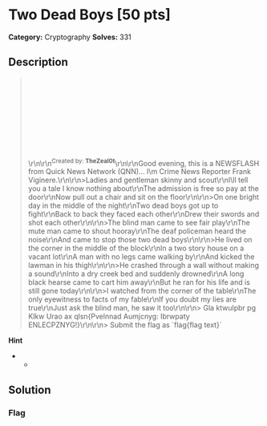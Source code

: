 # Two Dead Boys [50 pts]

**Category:** Cryptography
**Solves:** 331

## Description
><iframe src="" style="background-image: url(\https://cyberhacktics.sfo2.digitaloceanspaces.com/DEADFACECTF2022/Challenges/Images/two-dead-boys.jpg\);background-size:contain;background-position:center center;background-origin:content-box;background-repeat:no-repeat;background-color:rgb(40, 40, 40);min-height:160px;height:160px;width:100%;padding:0px;border:none" title="Iframe Example"></iframe>\r\n\r\n<sup>Created by: <b>TheZeal0t</b></sup>\r\n\r\nGood evening, this is a NEWSFLASH from Quick News Network (QNN)... I\m Crime News Reporter Frank Viginere.\r\n\r\n>Ladies and gentleman skinny and scout\r\nI\ll tell you a tale I know nothing about\r\nThe admission is free so pay at the door\r\nNow pull out a chair and sit on the floor\r\n\r\n>On one bright day in the middle of the night\r\nTwo dead boys got up to fight\r\nBack to back they faced each other\r\nDrew their swords and shot each other\r\n\r\n>The blind man came to see fair play\r\nThe mute man came to shout hooray\r\nThe deaf policeman heard the noise\r\nAnd came to stop those two dead boys\r\n\r\n>He lived on the corner in the middle of the block\r\nIn a two story house on a vacant lot\r\nA man with no legs came walking by\r\nAnd kicked the lawman in his thigh\r\n\r\n>He crashed through a wall without making a sound\r\nInto a dry creek bed and suddenly drowned\r\nA long black hearse came to cart him away\r\nBut he ran for his life and is still gone today\r\n\r\n>I watched from the corner of the table\r\nThe only eyewitness to facts of my fable\r\nIf you doubt my lies are true\r\nJust ask the blind man, he saw it too\r\n\r\n> Gla ktwulpbr pg Klkw Urao ax qlsn{Pvelnnad Aumjcnyg: Ibrwpaty ENLECPZNYG!}\r\n\r\n> Submit the flag as `flag{flag text}`

**Hint**
* -

## Solution

### Flag

